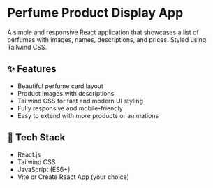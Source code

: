# Perfume Product Display App

A simple and responsive React application that showcases a list of perfumes with images, names, descriptions, and prices. Styled using Tailwind CSS.

## ✨ Features

- Beautiful perfume card layout
- Product images with descriptions
- Tailwind CSS for fast and modern UI styling
- Fully responsive and mobile-friendly
- Easy to extend with more products or animations

## 🚀 Tech Stack

- React.js
- Tailwind CSS
- JavaScript (ES6+)
- Vite or Create React App (your choice)


